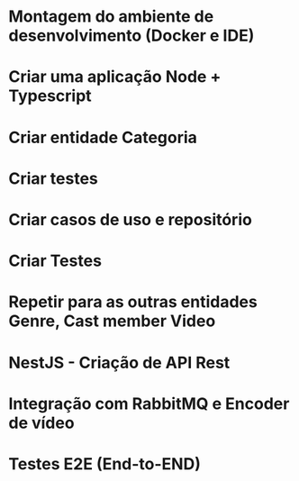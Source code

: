 # Montagem do ambiente de desenvolvimento (Docker e IDE)
# Criar uma aplicação Node + Typescript
# Criar entidade Categoria
# Criar testes
# Criar casos de uso e repositório
# Criar Testes

# Repetir para as outras entidades Genre, Cast member Video

# NestJS - Criação de API Rest
# Integração com RabbitMQ e Encoder de vídeo
# Testes E2E (End-to-END)